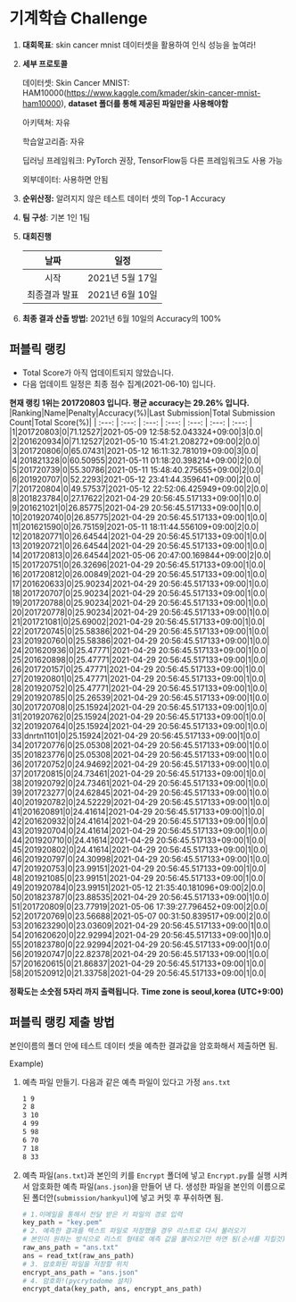 # **기계학습 Challenge**
1. **대회목표**: skin cancer mnist 데이터셋을 활용하여 인식 성능을 높여라!

2. **세부 프로토콜**

   데이터셋: Skin Cancer MNIST: HAM10000(https://www.kaggle.com/kmader/skin-cancer-mnist-ham10000), 
           **dataset 폴더를 통해 제공된 파일만을 사용해야함**

   아키텍쳐: 자유

   학습알고리즘: 자유

   딥러닝 프레임워크: PyTorch 권장, TensorFlow등 다른 프레임워크도 사용 가능

   외부데이터: 사용하면 안됨

3. **순위산정:** 알려지지 않은 테스트 데이터 셋의 Top-1 Accuracy

4. **팀 구성**: 기본 1인 1팀


5. **대회진행**

   |     날짜      |      일정       |
   | :-----------: | :-------------: |
   |     시작      | 2021년 5월 17일 |
   | 최종결과 발표 | 2021년 6월 10일  |

7. **최종 결과 산출 방법:** 2021년 6월 10일의 Accuracy의 100%


## 퍼블릭 랭킹

  
- Total Score가 아직 업데이트되지 않았습니다. 
 - 다음 업데이트 일정은 최종 점수 집계(2021-06-10) 입니다.
  
**현재 랭킹 1위는 201720803 입니다. 평균 accuracy는 29.26% 입니다.**
|Ranking|Name|Penalty|Accuracy(%)|Last Submission|Total Submission Count|Total Score(%)|
| :---: | :---: | :---: | :---: | :---: | :---: | :---: |
|1|201720803|0|71.12527|2021-05-09 12:58:52.043324+09:00|3|0.0|
|2|201620934|0|71.12527|2021-05-10 15:41:21.208272+09:00|2|0.0|
|3|201720806|0|65.07431|2021-05-12 16:11:32.781019+09:00|3|0.0|
|4|201821328|0|60.50955|2021-05-11 01:18:20.398214+09:00|2|0.0|
|5|201720739|0|55.30786|2021-05-11 15:48:40.275655+09:00|2|0.0|
|6|201920707|0|52.2293|2021-05-12 23:41:44.359641+09:00|2|0.0|
|7|201720804|0|49.57537|2021-05-12 22:52:06.425949+09:00|2|0.0|
|8|201823784|0|27.17622|2021-04-29 20:56:45.517133+09:00|1|0.0|
|9|201621021|0|26.85775|2021-04-29 20:56:45.517133+09:00|1|0.0|
|10|201920740|0|26.85775|2021-04-29 20:56:45.517133+09:00|1|0.0|
|11|201621590|0|26.75159|2021-05-11 18:11:44.556109+09:00|2|0.0|
|12|201820771|0|26.64544|2021-04-29 20:56:45.517133+09:00|1|0.0|
|13|201920721|0|26.64544|2021-04-29 20:56:45.517133+09:00|1|0.0|
|14|201720813|0|26.64544|2021-05-06 20:47:00.169844+09:00|2|0.0|
|15|201720751|0|26.32696|2021-04-29 20:56:45.517133+09:00|1|0.0|
|16|201720812|0|26.00849|2021-04-29 20:56:45.517133+09:00|1|0.0|
|17|201620633|0|25.90234|2021-04-29 20:56:45.517133+09:00|1|0.0|
|18|201720707|0|25.90234|2021-04-29 20:56:45.517133+09:00|1|0.0|
|19|201720788|0|25.90234|2021-04-29 20:56:45.517133+09:00|1|0.0|
|20|201720778|0|25.90234|2021-04-29 20:56:45.517133+09:00|1|0.0|
|21|201721081|0|25.69002|2021-04-29 20:56:45.517133+09:00|1|0.0|
|22|201720745|0|25.58386|2021-04-29 20:56:45.517133+09:00|1|0.0|
|23|201920760|0|25.58386|2021-04-29 20:56:45.517133+09:00|1|0.0|
|24|201620936|0|25.47771|2021-04-29 20:56:45.517133+09:00|1|0.0|
|25|201620898|0|25.47771|2021-04-29 20:56:45.517133+09:00|1|0.0|
|26|201720157|0|25.47771|2021-04-29 20:56:45.517133+09:00|1|0.0|
|27|201920801|0|25.47771|2021-04-29 20:56:45.517133+09:00|1|0.0|
|28|201920752|0|25.47771|2021-04-29 20:56:45.517133+09:00|1|0.0|
|29|201920785|0|25.26539|2021-04-29 20:56:45.517133+09:00|1|0.0|
|30|201720708|0|25.15924|2021-04-29 20:56:45.517133+09:00|1|0.0|
|31|201920762|0|25.15924|2021-04-29 20:56:45.517133+09:00|1|0.0|
|32|201920764|0|25.15924|2021-04-29 20:56:45.517133+09:00|1|0.0|
|33|dnrtn1101|0|25.15924|2021-04-29 20:56:45.517133+09:00|1|0.0|
|34|201720776|0|25.05308|2021-04-29 20:56:45.517133+09:00|1|0.0|
|35|201823776|0|25.05308|2021-04-29 20:56:45.517133+09:00|1|0.0|
|36|201720752|0|24.94692|2021-04-29 20:56:45.517133+09:00|1|0.0|
|37|201720815|0|24.73461|2021-04-29 20:56:45.517133+09:00|1|0.0|
|38|201920792|0|24.73461|2021-04-29 20:56:45.517133+09:00|1|0.0|
|39|201723277|0|24.62845|2021-04-29 20:56:45.517133+09:00|1|0.0|
|40|201920782|0|24.52229|2021-04-29 20:56:45.517133+09:00|1|0.0|
|41|201620891|0|24.41614|2021-04-29 20:56:45.517133+09:00|1|0.0|
|42|201620932|0|24.41614|2021-04-29 20:56:45.517133+09:00|1|0.0|
|43|201920704|0|24.41614|2021-04-29 20:56:45.517133+09:00|1|0.0|
|44|201920710|0|24.41614|2021-04-29 20:56:45.517133+09:00|1|0.0|
|45|201920802|0|24.41614|2021-04-29 20:56:45.517133+09:00|1|0.0|
|46|201920797|0|24.30998|2021-04-29 20:56:45.517133+09:00|1|0.0|
|47|201920753|0|23.99151|2021-04-29 20:56:45.517133+09:00|1|0.0|
|48|201921085|0|23.99151|2021-04-29 20:56:45.517133+09:00|1|0.0|
|49|201920784|0|23.99151|2021-05-12 21:35:40.181096+09:00|2|0.0|
|50|201823787|0|23.88535|2021-04-29 20:56:45.517133+09:00|1|0.0|
|51|201720809|0|23.77919|2021-05-06 17:39:27.796452+09:00|2|0.0|
|52|201720769|0|23.56688|2021-05-07 00:31:50.839517+09:00|2|0.0|
|53|201623290|0|23.03609|2021-04-29 20:56:45.517133+09:00|1|0.0|
|54|201620620|0|22.92994|2021-04-29 20:56:45.517133+09:00|1|0.0|
|55|201823780|0|22.92994|2021-04-29 20:56:45.517133+09:00|1|0.0|
|56|201920747|0|22.82378|2021-04-29 20:56:45.517133+09:00|1|0.0|
|57|201620615|0|21.86837|2021-04-29 20:56:45.517133+09:00|1|0.0|
|58|201520912|0|21.33758|2021-04-29 20:56:45.517133+09:00|1|0.0|


**정확도는 소숫점 5자리 까지 출력됩니다.**
**Time zone is seoul,korea (UTC+9:00)**
## 퍼블릭 랭킹 제출 방법

본인이름의 폴더 안에 테스트 데이터 셋을 예측한 결과값을 암호화해서 제출하면 됨.

Example) 

1. 예측 파일 만들기. 다음과 같은 예측 파일이 있다고 가정 `ans.txt`

   ```tex
   1 9
   2 8
   3 10
   4 99
   5 98
   6 70
   7 18
   8 33
   ```

2. 예측 파일(`ans.txt`)과 본인의 키를 `Encrypt` 폴더에 넣고 `Encrypt.py`를 실행 시켜서 암호화한 예측 파일(`ans.json`)을 만들어 낸 다. 생성한 파일을 본인의 이름으로 된 폴더안(`submission/hankyul`)에 넣고 커밋 후 푸쉬하면 됨.

   ```python
   # 1.이메일을 통해서 전달 받은 키 파일의 경로 입력
   key_path = "key.pem"
   # 2. 예측한 결과를 텍스트 파일로 저장했을 경우 리스트로 다시 불러오기
   # 본인이 원하는 방식으로 리스트 형태로 예측 값을 불러오기만 하면 됨(순서를 지킬것)
   raw_ans_path = "ans.txt"
   ans = read_txt(raw_ans_path)
   # 3. 암호화된 파일을 저장할 위치
   encrypt_ans_path = "ans.json"
   # 4. 암호화!(pycrytodome 설치)
   encrypt_data(key_path, ans, encrypt_ans_path)
   ```




